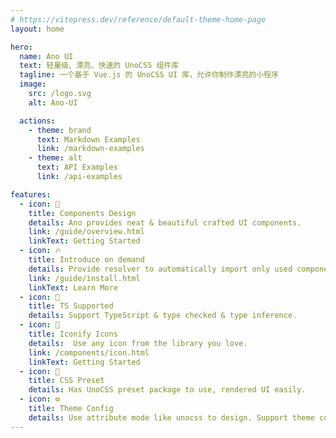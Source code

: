 ```yaml
---
# https://vitepress.dev/reference/default-theme-home-page
layout: home

hero:
  name: Ano UI
  text: 轻量级、漂亮、快速的 UnoCSS 组件库
  tagline: 一个基于 Vue.js 的 UnoCSS UI 库，允许你制作漂亮的小程序
  image:
    src: /logo.svg
    alt: Ano-UI

  actions:
    - theme: brand
      text: Markdown Examples
      link: /markdown-examples
    - theme: alt
      text: API Examples
      link: /api-examples

features:
  - icon: 🌈
    title: Components Design
    details: Ano provides neat & beautiful crafted UI components.
    link: /guide/overview.html
    linkText: Getting Started
  - icon: 🔥
    title: Introduce on demand
    details: Provide resolver to automatically import only used components.
    link: /guide/install.html
    linkText: Learn More
  - icon: 🎉
    title: TS Supported
    details: Support TypeScript & type checked & type inference.
  - icon: 💎
    title: Iconify Icons
    details:  Use any icon from the library you love.
    link: /components/icon.html
    linkText: Getting Started
  - icon: 🍬
    title: CSS Preset
    details: Has UnoCSS preset package to use, rendered UI easily.
  - icon: ⚙️
    title: Theme Config
    details: Use attribute mode like unocss to design. Support theme config to customize theme.
---
```


